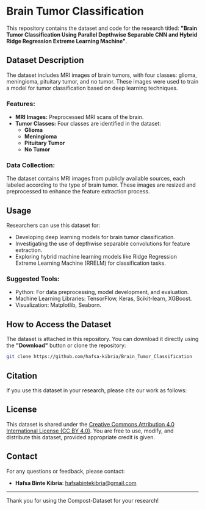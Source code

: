 # Brain Tumor Classification

This repository contains the dataset and code for the research titled:
**"Brain Tumor Classification Using Parallel Depthwise Separable CNN and Hybrid Ridge Regression Extreme Learning Machine"**.

## Dataset Description
The dataset includes MRI images of brain tumors, with four classes: glioma, meningioma, pituitary tumor, and no tumor. These images were used to train a model for tumor classification based on deep learning techniques.

### Features:
- **MRI Images:** Preprocessed MRI scans of the brain.
- **Tumor Classes:** Four classes are identified in the dataset:
  - **Glioma**
  - **Meningioma**
  - **Pituitary Tumor**
  - **No Tumor**

### Data Collection:
The dataset contains MRI images from publicly available sources, each labeled according to the type of brain tumor. These images are resized and preprocessed to enhance the feature extraction process.

## Usage
Researchers can use this dataset for:
- Developing deep learning models for brain tumor classification.
- Investigating the use of depthwise separable convolutions for feature extraction.
- Exploring hybrid machine learning models like Ridge Regression Extreme Learning Machine (RRELM) for classification tasks.

### Suggested Tools:
- Python: For data preprocessing, model development, and evaluation.
- Machine Learning Libraries: TensorFlow, Keras, Scikit-learn, XGBoost.
- Visualization: Matplotlib, Seaborn.

## How to Access the Dataset
The dataset is attached in this repository. You can download it directly using the **"Download"** button or clone the repository:
```bash
git clone https://github.com/hafsa-kibria/Brain_Tumor_Classification
```

## Citation
If you use this dataset in your research, please cite our work as follows:



## License
This dataset is shared under the [Creative Commons Attribution 4.0 International License (CC BY 4.0)](https://creativecommons.org/licenses/by/4.0/). You are free to use, modify, and distribute this dataset, provided appropriate credit is given.

## Contact
For any questions or feedback, please contact:
- **Hafsa Binte Kibria**: hafsabintekibria@gmail.com

---

Thank you for using the Compost-Dataset for your research!
